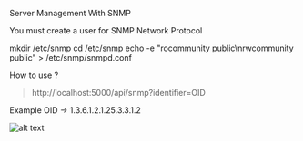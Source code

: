 Server Management With SNMP

You must create a user for SNMP Network Protocol

mkdir /etc/snmp
cd /etc/snmp
echo -e  "rocommunity public\nrwcommunity public" > /etc/snmp/snmpd.conf

How to use ?

> http://localhost:5000/api/snmp?identifier=OID

Example OID -> 1.3.6.1.2.1.25.3.3.1.2

![alt text](https://media-s3.paessler.com/kb/2017/653-OID+tree.png)
